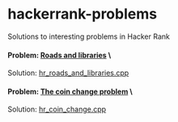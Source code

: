# hackerrank-problems
Solutions to interesting problems in Hacker Rank

#### Problem: [Roads and libraries](https://www.hackerrank.com/challenges/torque-and-development/problem) \
Solution: [hr_roads_and_libraries.cpp](hr_roads_and_libraries.cpp)

#### Problem: [The coin change problem](https://www.hackerrank.com/challenges/coin-change/problem) \
Solution: [hr_coin_change.cpp](hr_coin_change.cpp)
